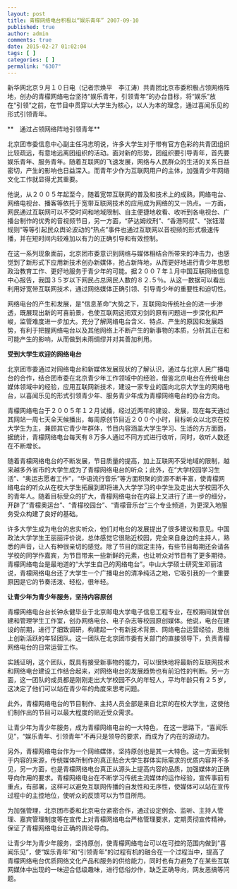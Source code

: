 ```yaml
---
layout: post
title: 青檬网络电台积极以“娱乐青年” 2007-09-10
published: true
author: admin
comments: true
date: 2015-02-27 01:02:04
tags: [ ]
categories: [ ]
permalink: "6307"
---
```

新华网北京９月１０日电（记者宗焕平　李江涛）共青团北京市委积极占领网络阵地，创办的青檬网络电台坚持“娱乐青年，引领青年”的办台目标，将“娱乐”放在“引领”之前，在节目中贯穿以大学生为核心，以人为本的理念，通过喜闻乐见的形式引领青年。

**　通过占领网络阵地引领青年**

北京团市委信息中心副主任冯志明说，许多大学生对于带有官方色彩的共青团组织比较疏远，有意地远离团组织的活动。面对新的形势，团组织要引导青年，首先要娱乐青年、服务青年。随着互联网的飞速发展，网络与人民群众的生活的关系日益密切，产生的影响也日益深入。而青年少作为互联网用户的主体，加强青少年网络文化工作就显得尤其重要。

他说，从２００５年起至今，随着宽带互联网的普及和技术上的成熟，网络电台、网络电视台、播客等依托于宽带互联网技术的应用成为网络的又一热点。一方面，网民通过互联网可以不受时间和地域限制、自主便捷地收看、收听到各电视台、广播台制作的优秀的音视频节目，另一方面，“萨达姆绞刑”、“香港阿叔”、“张钰潜规则”等等引起民众舆论波动的“热点”事件也通过互联网以音视频的形式极速传播，并在短时间内较难加以有力的正确引导和有效控制。

在这一系列现象面前，北京团市委意识到网络与媒体相结合所带来的冲击力，也感觉到了新形式下应用新技术创办新媒体，抢占新阵地，从而更好地进行青少年思想政治教育工作、更好地服务于青少年的可能。据２００７年１月中国互联网络信息中心报告，我国３５岁以下网民占总网民人数的８２.５％。从这一数据可以看出利用好宽带互联网技术，通过网络媒体正确引领、引导青少年的重要性和迫切性。

网络电台的产生和发展，是“信息革命”大势之下，互联网向传统社会的进一步渗透，既展现出新的可喜前景，也使互联网这把双刃剑的原有问题进一步深化和严峻，监管难度进一步加大。充分了解网络电台含义、特点、产生的原因和发展趋势，有利于把握网络电台以及其他网络上不断产生的新事物的本质，分析其正在和可能产生的影响，从而做到未雨绸缪并对其善加利用。

**受到大学生欢迎的网络电台**

北京团市委通过对网络电台和新媒体发展现状的了解认识，通过与北京人民广播电台的合作，结合团市委在北京青少年工作领域中的经验，借鉴北京电台在传统电台媒体领域中的经验，应用互联网新技术，建设一家专业的面向北京大学生的网络电台，以喜闻乐见的形式引领青少年、服务青少年成为青檬网络电台的办台方向。

青檬网络电台于２００５年１２月试播，经过近两年的建设、发展，现在每天通过其网站一周七天全天候播出，每周原创节目近２００个小时，目标听众以北京在校大学生为主，兼顾其它青少年群体，节目内容涵盖大学生学习、生活的方方面面，据统计，青檬网络电台每天有８万多人通过不同方式进行收听，同时，收听人数还在不断增长。

随着青檬网络电台的不断发展，节目质量的提高，加上互联网不受地域的限制，越来越多外省市的大学生成为了青檬网络电台的听众；此外，在“大学校园学习生活”、“奥运志愿者工作”，“华语流行音乐”等方面积聚的资源不断丰富，使青檬网络电台的听众从在校大学生拓展到即将进入大学学习的中学生及走出大学校园不久的青年人。随着目标受众的扩大，青檬网络电台在内容上又进行了进一步的细分，开辟了“青檬奥运台”、“青檬校园台”、“青檬音乐台”三个专业频道，为更深入地服务受众构建了良好的基础。

许多大学生成为电台的忠实听众，他们对电台的发展提出了很多建议和意见。中国政法大学学生王丽丽评价说，总体感觉它很贴近校园，完全来自身边的主持人，熟悉的声音，让人有种很亲切的感觉。除了节目的固定主持，有些节目每期还会请各学校的同学作嘉宾，为节目带来一些新鲜的元素，也让听众对节目有了更多期待。青檬网络电台是最地道的“大学生自己的网络电台”。中山大学硕士研究生邓丽洁说，青檬网络电台还了大学生一个广播电台的清净纯洁之地，它吸引我的一个重要原因是它的节奏活泼、轻松，很年轻。

**让青少年为青少年服务，坚持内容原创**

青檬网络电台台长钟永健毕业于北京邮电大学电子信息工程专业，在校期间就曾创建和管理学生工作室，创办网络电台、电子杂志等校园原创媒体。他说，电台在建设的前期，进行了细致调研，构建起一个有新技术背景、网络电台运营经验，思维上创新活跃的年轻团队。这一团队在北京团市委有关部门的直接领导下，负责青檬网络电台的日常运营工作。

实践证明，这个团队，既具有接受新事物的能力，可以很快地将最新的互联网技术和网络电台建设工作结合起来，对网络电台的发展趋势也有前沿性的判断。另一方面，这一团队的成员都是刚刚走出大学校园不久的年轻人，平均年龄只有２５岁，这决定了他们可以站在青少年的角度来思考问题。

此外，青檬网络电台的节目制作、主持人员全部是来自北京的在校大学生，这使他们制作出的节目可以最大程度的贴近受众需求。

让青少年为青少年服务，成为青檬网络电台的一大特色， 在这一思路下，“喜闻乐见”，“娱乐青年、引领青年”不再只是领导的要求，而成为了内在的源动力。

另外，青檬网络电台作为一个网络媒体，坚持原创也是其一大特色。这一方面受制于内容的来源，传统媒体所制作的真正贴合大学生群体实际需求的优质内容并不多见，另一方面，也是青檬网络电台真正从源头上提高内容的品质，加强媒体的正确导向作用的要求。青檬网络电台在不断学习传统主流媒体的运作经验，宣传事前有重点，有部署，这样可以避免互联网传播的自发性和无序性，使媒体可以站在宣传过程中的主控地位，使听众的反馈可以为节目所用。

为加强管理，北京团市委和北京电台紧密合作，通过设定例会、监听、主持人管理、嘉宾管理制度等在宣传上对青檬网络电台严格管理要求，定期贯彻宣传精神，保证了青檬网络电台正确的舆论导向。

让青少年为青少年服务，坚持原创，使青檬网络电台可以在可控的范围内做到“喜闻乐见”，使“娱乐青年”和“引领青年”的过程有机的融合在一个过程当中，提高了青檬网络电台优质网络文化产品和服务的供给能力，同时也有力避免了在某些互联网媒体中出现的一味迎合低级趣味，进行低俗炒作，缺乏正确导向，网友恶搞等问题。

&nbsp;